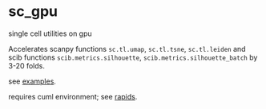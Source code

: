 # sc_gpu
single cell utilities on gpu

Accelerates scanpy functions `sc.tl.umap`, `sc.tl.tsne`, `sc.tl.leiden` and scib functions `scib.metrics.silhouette`, `scib.metrics.silhouette_batch` by 3-20 folds. 

see [examples](experiments/examples.ipynb).

requires cuml environment; see [rapids](https://rapids.ai/start.html#get-rapids).